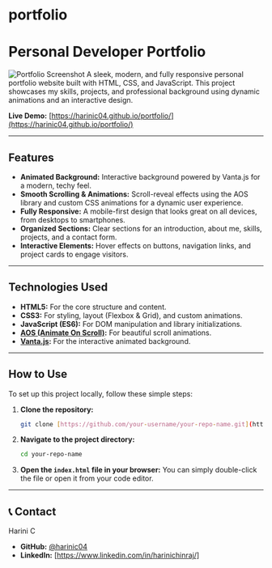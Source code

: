 # portfolio
# Personal Developer Portfolio

![Portfolio Screenshot](https://i.imgur.com/your-screenshot-url.png) A sleek, modern, and fully responsive personal portfolio website built with HTML, CSS, and JavaScript. This project showcases my skills, projects, and professional background using dynamic animations and an interactive design.

**Live Demo:** [https://harinic04.github.io/portfolio/](https://harinic04.github.io/portfolio/)

---

##  Features

-   **Animated Background:** Interactive background powered by Vanta.js for a modern, techy feel.
-   **Smooth Scrolling & Animations:** Scroll-reveal effects using the AOS library and custom CSS animations for a dynamic user experience.
-   **Fully Responsive:** A mobile-first design that looks great on all devices, from desktops to smartphones.
-   **Organized Sections:** Clear sections for an introduction, about me, skills, projects, and a contact form.
-   **Interactive Elements:** Hover effects on buttons, navigation links, and project cards to engage visitors.

---

##  Technologies Used

-   **HTML5:** For the core structure and content.
-   **CSS3:** For styling, layout (Flexbox & Grid), and custom animations.
-   **JavaScript (ES6):** For DOM manipulation and library initializations.
-   **[AOS (Animate On Scroll)](https://github.com/michalsnik/aos):** For beautiful scroll animations.
-   **[Vanta.js](https://github.com/tengbao/vanta):** For the interactive animated background.

---

##  How to Use

To set up this project locally, follow these simple steps:

1.  **Clone the repository:**
    ```bash
    git clone [https://github.com/your-username/your-repo-name.git](https://github.com/your-username/your-repo-name.git)
    ```
2.  **Navigate to the project directory:**
    ```bash
    cd your-repo-name
    ```
3.  **Open the `index.html` file in your browser:**
    You can simply double-click the file or open it from your code editor.

---

## 📞 Contact

Harini C
-   **GitHub:** [@harinic04](https://github.com/harinic04)
-   **LinkedIn:** [https://www.linkedin.com/in/harinichinraj/]
